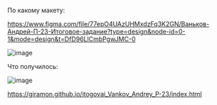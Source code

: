 По какому макету:

https://www.figma.com/file/77epO4UAzUHMxdzFq3K2GN/Ваньков-Андрей-П-23-Итоговое-задание?type=design&node-id=0-1&mode=design&t=DfD96LlCmbPgwJMC-0

![image](https://github.com/Giramon/itogovai_Vankov_Andrey_P-23/assets/120495791/27043e3f-deab-49c2-81fb-e5d146b70764)


Что получилось:

![image](https://github.com/Giramon/itogovai_Vankov_Andrey_P-23/assets/120495791/78dce77f-ecef-432b-a765-6c4f17574aee)

https://giramon.github.io/itogovai_Vankov_Andrey_P-23/index.html
